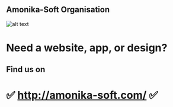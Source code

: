 ## Amonika-Soft Organisation
![alt text](https://avatars.githubusercontent.com/u/153011615?s=400&u=69b7f62a7f97b9601bb0c45e41bafdc203162266&v=4)

# Need a website, app, or design?
## Find us on 
# ✅ http://amonika-soft.com/ ✅


